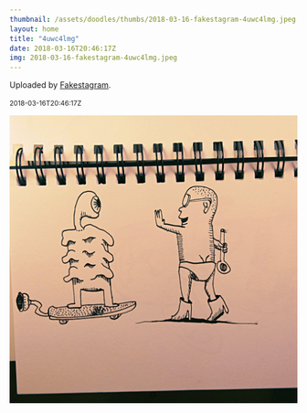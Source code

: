 ```yaml
---
thumbnail: /assets/doodles/thumbs/2018-03-16-fakestagram-4uwc4lmg.jpeg
layout: home
title: "4uwc4lmg"
date: 2018-03-16T20:46:17Z
img: 2018-03-16-fakestagram-4uwc4lmg.jpeg
---
```


Uploaded by [Fakestagram](https://github.com/opyate/fakestagram).

<small>2018-03-16T20:46:17Z</small>

![Uploaded by Fakestagram](2018-03-16-fakestagram-4uwc4lmg.jpeg)
